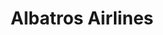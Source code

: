 ---
title: "Albatros Airlines"
url: /maracay/albatros-airlines-carretera-maracay-valencia/
shop: agencia de viajes
---
